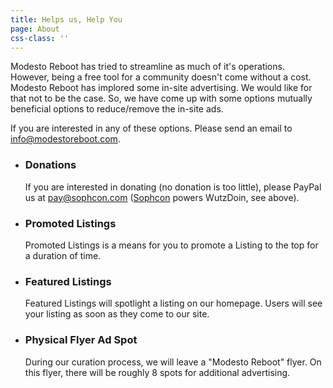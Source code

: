 ```yaml
---
title: Helps us, Help You
page: About
css-class: ''
---
```


Modesto Reboot has tried to streamline as much of it's operations. However,
being a free tool for a community doesn't come without a cost. Modesto Reboot
has implored some in-site advertising. We would like for that not to be
the case. So, we have come up with some options mutually beneficial
options to reduce/remove the in-site ads.

If you are interested in any of these options. Please send an email to
[info@modestoreboot.com](mailto:info@modestoreboot.com).

*  ### Donations
   If you are interested in donating (no donation is too little), please
   PayPal us at [pay@sophcon.com](mailto:pay@sophcon.com)
   ([Sophcon](http://sophcon.com) powers WutzDoin, see above).
*  ### Promoted Listings
   Promoted Listings is a means for you to promote a Listing to the top for
   a duration of time.
*  ### Featured Listings
   Featured Listings will spotlight a listing on our homepage. Users will
   see your listing as soon as they come to our site.
*  ### Physical Flyer Ad Spot
   During our curation process, we will leave a "Modesto Reboot" flyer. On this
   flyer, there will be roughly 8 spots for additional advertising.
